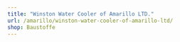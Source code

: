 ```yaml
---
title: "Winston Water Cooler of Amarillo LTD."
url: /amarillo/winston-water-cooler-of-amarillo-ltd/
shop: Baustoffe
---
```

